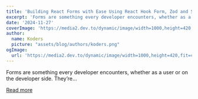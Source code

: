 ```yaml
---
title: 'Building React Forms with Ease Using React Hook Form, Zod and Shadcn'
excerpt: 'Forms are something every developer encounters, whether as a user or on the developer side. They’re...'
date: '2024-11-27'
coverImage: 'https://media2.dev.to/dynamic/image/width=1000,height=420,fit=cover,gravity=auto,format=auto/https%3A%2F%2Fdev-to-uploads.s3.amazonaws.com%2Fuploads%2Farticles%2F88dkpw58v8vaky9mlhe0.png'
author:
  name: Koders
  picture: "assets/blog/authors/koders.png"
ogImage:
  url: 'https://media2.dev.to/dynamic/image/width=1000,height=420,fit=cover,gravity=auto,format=auto/https%3A%2F%2Fdev-to-uploads.s3.amazonaws.com%2Fuploads%2Farticles%2F88dkpw58v8vaky9mlhe0.png'
---
```


Forms are something every developer encounters, whether as a user or on the developer side. They’re...

[Read more](https://dev.to/wasp/building-react-forms-with-ease-using-react-hook-form-zod-and-shadcn-4f4i)
